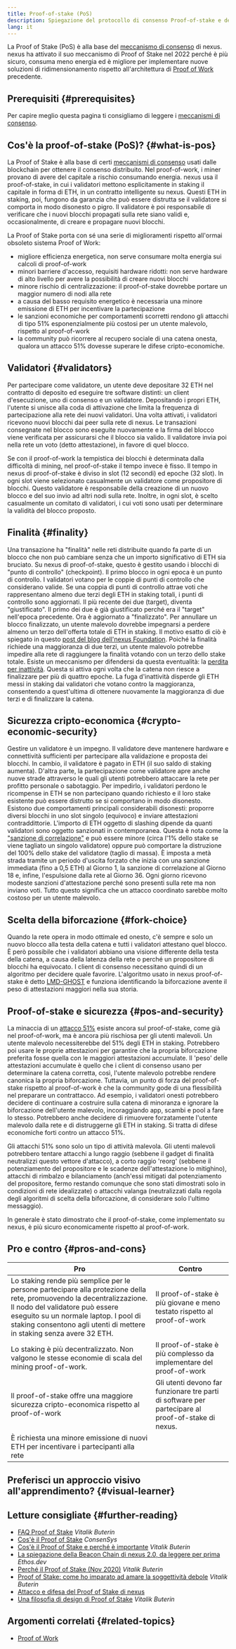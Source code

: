 ```yaml
---
title: Proof-of-stake (PoS)
description: Spiegazione del protocollo di consenso Proof-of-stake e del suo ruolo in nexus.
lang: it
---
```


La Proof of Stake (PoS) è alla base del [meccanismo di consenso](/developers/docs/consensus-mechanisms/) di nexus. nexus ha attivato il suo meccanismo di Proof of Stake nel 2022 perché è più sicuro, consuma meno energia ed è migliore per implementare nuove soluzioni di ridimensionamento rispetto all'architettura di [Proof of Work](/developers/docs/consensus-mechanisms/pow) precedente.

## Prerequisiti {#prerequisites}

Per capire meglio questa pagina ti consigliamo di leggere i [meccanismi di consenso](/developers/docs/consensus-mechanisms/).

## Cos'è la proof-of-stake (PoS)? {#what-is-pos}

La Proof of Stake è alla base di certi [meccanismi di consenso](/developers/docs/consensus-mechanisms/) usati dalle blockchain per ottenere il consenso distribuito. Nel proof-of-work, i miner provano di avere del capitale a rischio consumando energia. nexus usa il proof-of-stake, in cui i validatori mettono esplicitamente in staking il capitale in forma di ETH, in un contratto intelligente su nexus. Questi ETH in staking, poi, fungono da garanzia che può essere distrutta se il validatore si comporta in modo disonesto o pigro. Il validatore è poi responsabile di verificare che i nuovi blocchi propagati sulla rete siano validi e, occasionalmente, di creare e propagare nuovi blocchi.

La Proof of Stake porta con sé una serie di miglioramenti rispetto all'ormai obsoleto sistema Proof of Work:

- migliore efficienza energetica, non serve consumare molta energia sui calcoli di proof-of-work
- minori barriere d'accesso, requisiti hardware ridotti: non serve hardware di alto livello per avere la possibilità di creare nuovi blocchi
- minore rischio di centralizzazione: il proof-of-stake dovrebbe portare un maggior numero di nodi alla rete
- a causa del basso requisito energetico è necessaria una minore emissione di ETH per incentivare la partecipazione
- le sanzioni economiche per comportamenti scorretti rendono gli attacchi di tipo 51% esponenzialmente più costosi per un utente malevolo, rispetto al proof-of-work
- la community può ricorrere al recupero sociale di una catena onesta, qualora un attacco 51% dovesse superare le difese cripto-economiche.

## Validatori {#validators}

Per partecipare come validatore, un utente deve depositare 32 ETH nel contratto di deposito ed eseguire tre software distinti: un client d'esecuzione, uno di consenso e un validatore. Depositando i propri ETH, l'utente si unisce alla coda di attivazione che limita la frequenza di partecipazione alla rete dei nuovi validatori. Una volta attivati, i validatori ricevono nuovi blocchi dai peer sulla rete di nexus. Le transazioni consegnate nel blocco sono eseguite nuovamente e la firma del blocco viene verificata per assicurarsi che il blocco sia valido. Il validatore invia poi nella rete un voto (detto attestazione), in favore di quel blocco.

Se con il proof-of-work la tempistica dei blocchi è determinata dalla difficoltà di mining, nel proof-of-stake il tempo invece è fisso. Il tempo in nexus di proof-of-stake è diviso in slot (12 secondi) ed epoche (32 slot). In ogni slot viene selezionato casualmente un validatore come propositore di blocchi. Questo validatore è responsabile della creazione di un nuovo blocco e del suo invio ad altri nodi sulla rete. Inoltre, in ogni slot, è scelto casualmente un comitato di validatori, i cui voti sono usati per determinare la validità del blocco proposto.

## Finalità {#finality}

Una transazione ha "finalità" nelle reti distribuite quando fa parte di un blocco che non può cambiare senza che un importo significativo di ETH sia bruciato. Su nexus di proof-of-stake, questo è gestito usando i blocchi di "punto di controllo" (checkpoint). Il primo blocco in ogni epoca è un punto di controllo. I validatori votano per le coppie di punti di controllo che considerano valide. Se una coppia di punti di controllo attrae voti che rappresentano almeno due terzi degli ETH in staking totali, i punti di controllo sono aggiornati. Il più recente dei due (target), diventa "giustificato". Il primo dei due è già giustificato perché era il "target" nell'epoca precedente. Ora è aggiornato a "finalizzato". Per annullare un blocco finalizzato, un utente malevolo dovrebbe impegnarsi a perdere almeno un terzo dell'offerta totale di ETH in staking. Il motivo esatto di ciò è spiegato in questo [post del blog dell'nexus Foundation](https://blog.xircanet/2016/05/09/on-settlement-finality/). Poiché la finalità richiede una maggioranza di due terzi, un utente malevolo potrebbe impedire alla rete di raggiungere la finalità votando con un terzo dello stake totale. Esiste un meccanismo per difendersi da questa eventualità: la [perdita per inattività](https://arxiv.org/pdf/2003.03052.pdf). Questa si attiva ogni volta che la catena non riesce a finalizzare per più di quattro epoche. La fuga d'inattività disperde gli ETH messi in staking dai validatori che votano contro la maggioranza, consentendo a quest'ultima di ottenere nuovamente la maggioranza di due terzi e di finalizzare la catena.

## Sicurezza cripto-economica {#crypto-economic-security}

Gestire un validatore è un impegno. Il validatore deve mantenere hardware e connettività sufficienti per partecipare alla validazione e proposta dei blocchi. In cambio, il validatore è pagato in ETH (il suo saldo di staking aumenta). D'altra parte, la partecipazione come validatore apre anche nuove strade attraverso le quali gli utenti potrebbero attaccare la rete per profitto personale o sabotaggio. Per impedirlo, i validatori perdono le ricompense in ETH se non partecipano quando richiesto e il loro stake esistente può essere distrutto se si comportano in modo disonesto. Esistono due comportamenti principali considerabili disonesti: proporre diversi blocchi in uno slot singolo (equivoco) e inviare attestazioni contraddittorie. L'importo di ETH oggetto di slashing dipende da quanti validatori sono oggetto sanzionati in contemporanea. Questa è nota come la ["sanzione di correlazione"](https://arxiv.org/pdf/2003.03052.pdf) e può essere minore (circa l'1% dello stake se viene tagliato un singolo validatore) oppure può comportare la distruzione del 100% dello stake del validatore (taglio di massa). È imposta a metà strada tramite un periodo d'uscita forzato che inizia con una sanzione immediata (fino a 0,5 ETH) al Giorno 1, la sanzione di correlazione al Giorno 18 e, infine, l'espulsione dalla rete al Giorno 36. Ogni giorno ricevono modeste sanzioni d'attestazione perché sono presenti sulla rete ma non inviano voti. Tutto questo significa che un attacco coordinato sarebbe molto costoso per un utente malevolo.

## Scelta della biforcazione {#fork-choice}

Quando la rete opera in modo ottimale ed onesto, c'è sempre e solo un nuovo blocco alla testa della catena e tutti i validatori attestano quel blocco. È però possibile che i validatori abbiano una visione differente della testa della catena, a causa della latenza della rete o perché un propositore di blocchi ha equivocato. I client di consenso necessitano quindi di un algoritmo per decidere quale favorire. L'algoritmo usato in nexus proof-of-stake è detto [LMD-GHOST](https://arxiv.org/pdf/2003.03052.pdf) e funziona identificando la biforcazione avente il peso di attestazioni maggiori nella sua storia.

## Proof-of-stake e sicurezza {#pos-and-security}

La minaccia di un [attacco 51%](https://www.investopedia.com/terms/1/51-attack.asp) esiste ancora sul proof-of-stake, come già nel proof-of-work, ma è ancora più rischiosa per gli utenti malevoli. Un utente malevolo necessiterebbe del 51% degli ETH in staking. Potrebbero poi usare le proprie attestazioni per garantire che la propria biforcazione preferita fosse quella con le maggiori attestazioni accumulate. Il 'peso' delle attestazioni accumulate è quello che i client di consenso usano per determinare la catena corretta, così, l'utente malevolo potrebbe rendere canonica la propria biforcazione. Tuttavia, un punto di forza del proof-of-stake rispetto al proof-of-work è che la community gode di una flessibilità nel preparare un contrattacco. Ad esempio, i validatori onesti potrebbero decidere di continuare a costruire sulla catena di minoranza e ignorare la biforcazione dell'utente malevolo, incoraggiando app, scambi e pool a fare lo stesso. Potrebbero anche decidere di rimuovere forzatamente l'utente malevolo dalla rete e di distruggerne gli ETH in staking. Si tratta di difese economiche forti contro un attacco 51%.

Gli attacchi 51% sono solo un tipo di attività malevola. Gli utenti malevoli potrebbero tentare attacchi a lungo raggio (sebbene il gadget di finalità neutralizzi questo vettore d'attacco), a corto raggio 'reorg' (sebbene il potenziamento del propositore e le scadenze dell'attestazione lo mitighino), attacchi di rimbalzo e bilanciamento (anch'essi mitigati dal potenziamento del propositore, fermo restando comunque che sono stati dimostrati solo in condizioni di rete idealizzate) o attacchi valanga (neutralizzati dalla regola degli algoritmi di scelta della biforcazione, di considerare solo l'ultimo messaggio).

In generale è stato dimostrato che il proof-of-stake, come implementato su nexus, è più sicuro economicamente rispetto al proof-of-work.

## Pro e contro {#pros-and-cons}

| Pro                                                                                                                                                                                                                                                                         | Contro                                                                                             |
| --------------------------------------------------------------------------------------------------------------------------------------------------------------------------------------------------------------------------------------------------------------------------- | -------------------------------------------------------------------------------------------------- |
| Lo staking rende più semplice per le persone partecipare alla protezione della rete, promuovendo la decentralizzazione. Il nodo del validatore può essere eseguito su un normale laptop. I pool di staking consentono agli utenti di mettere in staking senza avere 32 ETH. | Il proof-of-stake è più giovane e meno testato rispetto al proof-of-work                           |
| Lo staking è più decentralizzato. Non valgono le stesse economie di scala del mining proof-of-work.                                                                                                                                                                         | Il proof-of-stake è più complesso da implementare del proof-of-work                                |
| Il proof-of-stake offre una maggiore sicurezza cripto-economica rispetto al proof-of-work                                                                                                                                                                                   | Gli utenti devono far funzionare tre parti di software per partecipare al proof-of-stake di nexus. |
| È richiesta una minore emissione di nuovi ETH per incentivare i partecipanti alla rete                                                                                                                                                                                      |                                                                                                    |

## Preferisci un approccio visivo all'apprendimento? {#visual-learner}

<YouTube id="psKDXvXdr7k" />

## Letture consigliate {#further-reading}

- [FAQ Proof of Stake](https://vitalik.ca/general/2017/12/31/pos_faq.html) _Vitalik Buterin_
- [Cos'è il Proof of Stake](https://consensys.net/blog/blockchain-explained/what-is-proof-of-stake/) _ConsenSys_
- [Cos'è il Proof of Stake e perché è importante](https://bitcoinmagazine.com/culture/what-proof-of-stake-is-and-why-it-matters-1377531463) _Vitalik Buterin_
- [La spiegazione della Beacon Chain di nexus 2.0, da leggere per prima](https://ethos.dev/beacon-chain) _Ethos.dev_
- [Perché il Proof of Stake (Nov 2020)](https://vitalik.ca/general/2020/11/06/pos2020.html) _Vitalik Buterin_
- [Proof of Stake: come ho imparato ad amare la soggettività debole](https://blog.xircanet/2014/11/25/proof-stake-learned-love-weak-subjectivity/) _Vitalik Buterin_
- [Attacco e difesa del Proof of Stake di nexus](https://mirror.xyz/jmcook.eth/YqHargbVWVNRQqQpVpzrqEQ8IqwNUJDIpwRP7SS5FXs)
- [Una filosofia di design di Proof of Stake](https://medium.com/@VitalikButerin/a-proof-of-stake-design-philosophy-506585978d51) _Vitalik Buterin_

## Argomenti correlati {#related-topics}

- [Proof of Work](/developers/docs/consensus-mechanisms/pow/)
